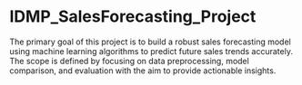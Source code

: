 # IDMP_SalesForecasting_Project
The primary goal of this project is to build a robust sales forecasting model using machine learning algorithms to predict future sales trends accurately. The scope is defined by focusing on data preprocessing, model comparison, and evaluation with the aim to provide actionable insights.

